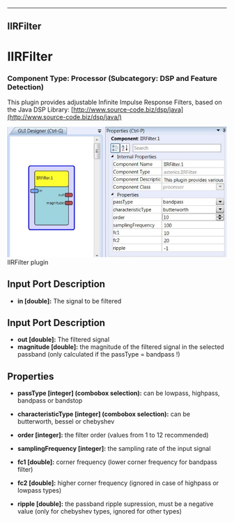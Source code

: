    
---
IIRFilter
---

# IIRFilter

### Component Type: Processor (Subcategory: DSP and Feature Detection)

This plugin provides adjustable Infinite Impulse Response Filters, based on the Java DSP Library: [http://www.source-code.biz/dsp/java](http://www.source-code.biz/dsp/java/)  

![Screenshot: IIRFilter plugin](img/IIRFilter.jpg "Screenshot: IIRFilter plugin")  
IIRFilter plugin

## Input Port Description

*   **in \[double\]:** The signal to be filtered

## Input Port Description

*   **out \[double\]:** The filtered signal
*   **magnitude \[double\]:** the magnitude of the filtered signal in the selected passband (only calculated if the passType = bandpass !)

## Properties

*   **passType \[integer\] (combobox selection):** can be lowpass, highpass, bandpass or bandstop  
    
*   **characteristicType \[integer\] (combobox selection):** can be butterworth, bessel or chebyshev  
    
*   **order \[integer\]:** the filter order (values from 1 to 12 recommended)  
    
*   **samplingFrequency \[integer\]:** the sampling rate of the input signal  
    
*   **fc1 \[double\]:** corner frequency (lower corner frequency for bandpass filter)  
    
*   **fc2 \[double\]:** higher corner frequency (ignored in case of highpass or lowpass types)  
    
*   **ripple \[double\]:** the passband ripple supression, must be a negative value (only for chebyshev types, ignored for other types)